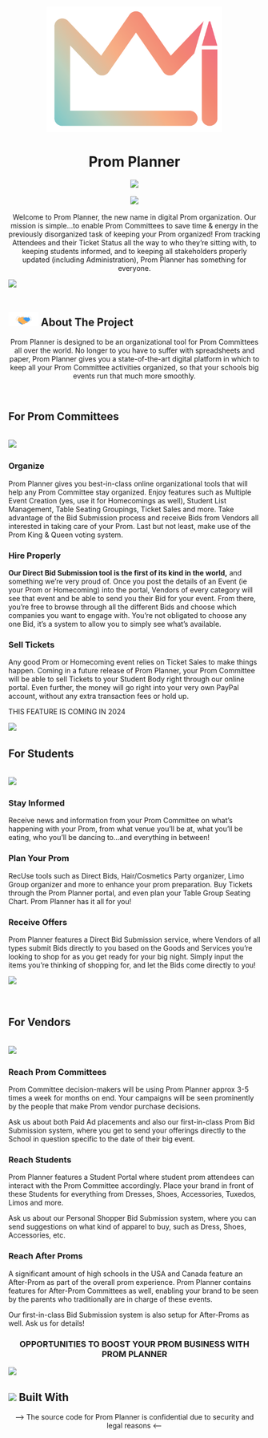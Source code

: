 <!-- Improved compatibility of back to top link: See: https://github.com/othneildrew/Best-README-Template/pull/73 -->
<a name="readme-top"></a>
<!--
*** Thanks for checking out the Best-README-Template. If you have a suggestion
*** that would make this better, please fork the repo and create a pull request
*** or simply open an issue with the tag "enhancement".
*** Don't forget to give the project a star!
*** Thanks again! Now go create something AMAZING! :D
-->



<!-- PROJECT SHIELDS -->
<!--
*** I'm using markdown "reference style" links for readability.
*** Reference links are enclosed in brackets [ ] instead of parentheses ( ).
*** See the bottom of this document for the declaration of the reference variables
*** for contributors-url, forks-url, etc. This is an optional, concise syntax you may use.
*** https://www.markdownguide.org/basic-syntax/#reference-style-links
-->


<!-- PROJECT LOGO -->
<br />
<div align="center">
  <a href="https://github.com/github_username/repo_name">
    <img src="images/Prom_VP_Line.png" alt="PromPlanner Logo" width="350" height="250">
  </a>

<h1 align="center">Prom Planner</h1>

<p align="center">
  <a href="https://github.com/DenverCoder1/readme-typing-svg"><img src="https://readme-typing-svg.herokuapp.com?font=Time+New+Roman&color=cyan&size=25&center=true&vCenter=true&width=600&height=100&lines=Keep+Your+Prom+Organized;For+Students;For+Prom+Committees;For+Vendors;For+Sponsors"></a>
</p>

<img src="https://user-images.githubusercontent.com/73097560/115834477-dbab4500-a447-11eb-908a-139a6edaec5c.gif"><br>

  <p align="center">
Welcome to Prom Planner, the new name in digital Prom organization. Our mission is simple…to enable Prom Committees to save time & energy in the previously disorganized task of keeping your Prom organized! From tracking Attendees and their Ticket Status all the way to who they’re sitting with, to keeping students informed, and to keeping all stakeholders properly updated (including Administration), Prom Planner has something for everyone.
  </p>
</div>

<img src="https://user-images.githubusercontent.com/73097560/115834477-dbab4500-a447-11eb-908a-139a6edaec5c.gif"><br><br>


<!-- ABOUT THE PROJECT -->
## <img src="https://github.com/0xAbdulKhalid/0xAbdulKhalid/raw/main/assets/mdImages/handshake.gif" width ="60"> About The Project <br>

  <p align="center">
Prom Planner is designed to be an organizational tool for Prom Committees all over the world. No longer to you have to suffer with spreadsheets and paper, Prom Planner gives you a state-of-the-art digital platform in which to keep all your Prom Committee activities organized, so that your schools big events run that much more smoothly.
  </p>
  
   <br><h2>For Prom Committees</h2> <br>
   <img src="https://user-images.githubusercontent.com/73097560/115834477-dbab4500-a447-11eb-908a-139a6edaec5c.gif">
 <h3>Organize</h3>
 <p>Prom Planner gives you best-in-class online organizational tools that will help any Prom Committee stay organized. Enjoy features such as Multiple Event Creation (yes, use it for Homecomings as well), Student List Management, Table Seating Groupings, Ticket Sales and more. Take advantage of the Bid Submission process and receive Bids from Vendors all interested in taking care of your Prom. Last but not least, make use of the Prom King & Queen voting system.</p>

 <h3>Hire Properly</h3>
 <p><strong>Our Direct Bid Submission tool is the first of its kind in the world,</strong> and something we’re very proud of. Once you post the details of an Event (ie your Prom or Homecoming) into the portal, Vendors of every category will see that event and be able to send you their Bid for your event. From there, you’re free to browse through all the different Bids and choose which companies you want to engage with. You’re not obligated to choose any one Bid, it’s a system to allow you to simply see what’s available.</p>
 
  <h3>Sell Tickets</h3>
 <p>Any good Prom or Homecoming event relies on Ticket Sales to make things happen. Coming in a future release of Prom Planner, your Prom Committee will be able to sell Tickets to your Student Body right through our online portal. Even further, the money will go right into your very own PayPal account, without any extra transaction fees or hold up.

THIS FEATURE IS COMING IN 2024</p>
 <img src="https://user-images.githubusercontent.com/73097560/115834477-dbab4500-a447-11eb-908a-139a6edaec5c.gif">
 <br><h2>For Students</h2> <br>
 <img src="https://user-images.githubusercontent.com/73097560/115834477-dbab4500-a447-11eb-908a-139a6edaec5c.gif">
 <h3>Stay Informed</h3>
 <p>Receive news and information from your Prom Committee on what’s happening with your Prom, from what venue you’ll be at, what you’ll be eating, who you’ll be dancing to…and everything in between!</p>
 
  <h3>Plan Your Prom</h3>
 <p>RecUse tools such as Direct Bids, Hair/Cosmetics Party organizer, Limo Group organizer and more to enhance your prom preparation. Buy Tickets through the Prom Planner portal, and even plan your Table Group Seating Chart. Prom Planner has it all for you!</p>
 
  <h3>Receive Offers</h3>
 <p>Prom Planner features a Direct Bid Submission service, where Vendors of all types submit Bids directly to you based on the Goods and Services you’re looking to shop for as you get ready for your big night. Simply input the items you’re thinking of shopping for, and let the Bids come directly to you!</p>
 <img src="https://user-images.githubusercontent.com/73097560/115834477-dbab4500-a447-11eb-908a-139a6edaec5c.gif">
  
  <br><h2>For Vendors</h2><br>
  <img src="https://user-images.githubusercontent.com/73097560/115834477-dbab4500-a447-11eb-908a-139a6edaec5c.gif">
  <h3>Reach Prom Committees</h3>
 <p>Prom Committee decision-makers will be using Prom Planner approx 3-5 times a week for months on end. Your campaigns will be seen prominently by the people that make Prom vendor purchase decisions.

Ask us about both Paid Ad placements and also our first-in-class Prom Bid Submission system, where you get to send your offerings directly to the School in question specific to the date of their big event.</p>
 
   <h3>Reach Students</h3>
 <p>Prom Planner features a Student Portal where student prom attendees can interact with the Prom Committee accordingly. Place your brand in front of these Students for everything from Dresses, Shoes, Accessories, Tuxedos, Limos and more.

Ask us about our Personal Shopper Bid Submission system, where you can send suggestions on what kind of apparel to buy, such as Dress, Shoes, Accessories, etc.</p>
 
   <h3>Reach After Proms</h3>
 <p>A significant amount of high schools in the USA and Canada feature an After-Prom as part of the overall prom experience. Prom Planner contains features for After-Prom Committees as well, enabling your brand to be seen by the parents who traditionally are in charge of these events.

Our first-in-class Bid Submission system is also setup for After-Proms as well. Ask us for details!</p>

<h3 align="center">OPPORTUNITIES TO BOOST YOUR PROM BUSINESS WITH PROM PLANNER</h3>
<img src="https://user-images.githubusercontent.com/73097560/115834477-dbab4500-a447-11eb-908a-139a6edaec5c.gif">
</div>


## <img src="https://media2.giphy.com/media/QssGEmpkyEOhBCb7e1/giphy.gif?cid=ecf05e47a0n3gi1bfqntqmob8g9aid1oyj2wr3ds3mg700bl&rid=giphy.gif" width ="30"> Built With


<p align="center">
--> The source code for Prom Planner is confidential due to security and legal reasons <--
</p>
